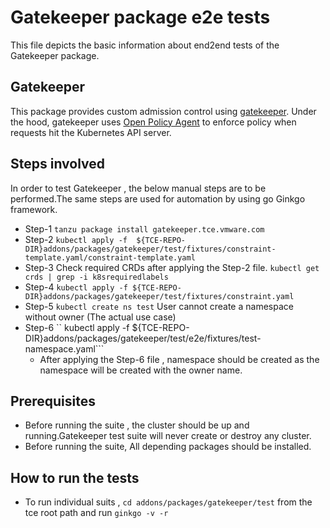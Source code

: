 # Gatekeeper package e2e tests

This file depicts the basic information about end2end tests of the Gatekeeper package.

## Gatekeeper

This package provides custom admission control using
[gatekeeper](https://github.com/open-policy-agent/gatekeeper). Under the hood,
gatekeeper uses [Open Policy Agent](https://www.openpolicyagent.org) to enforce
policy when requests hit the Kubernetes API server.

## Steps involved

 In order to test Gatekeeper , the below manual steps are to be performed.The same steps are used for automation by using go Ginkgo framework.

- Step-1 ```tanzu package install gatekeeper.tce.vmware.com```
- Step-2  ```kubectl apply -f  ${TCE-REPO-DIR}addons/packages/gatekeeper/test/fixtures/constraint-template.yaml/constraint-template.yaml```
- Step-3 Check required CRDs after applying the Step-2 file. ```kubectl get crds | grep -i k8srequiredlabels```
- Step-4   ```kubectl apply -f ${TCE-REPO-DIR}addons/packages/gatekeeper/test/fixtures/constraint.yaml```
- Step-5  ```kubectl create ns test```  User cannot create a namespace without owner (The actual use case)
- Step-6  `` kubectl apply -f ${TCE-REPO-DIR}addons/packages/gatekeeper/test/e2e/fixtures/test-namespace.yaml```
  - After applying the Step-6 file , namespace should be created as the namespace will be created with the owner name.

## Prerequisites

- Before running the suite , the cluster should be up and running.Gatekeeper test suite will never create or destroy any cluster.
- Before running the suite, All depending packages should be installed.

## How to run the tests

- To run individual suits , ```cd addons/packages/gatekeeper/test``` from the tce root path and run ```ginkgo -v -r```
